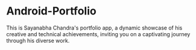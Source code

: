 # Android-Portfolio
This is Sayanabha Chandra's portfolio app, a dynamic showcase of his creative and technical achievements, inviting you on a captivating journey through his diverse work.
